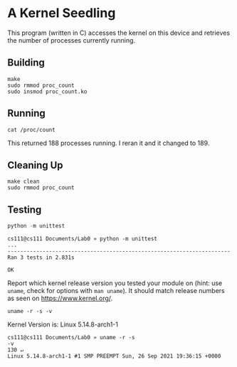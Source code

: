# A Kernel Seedling
This program (written in C) accesses the kernel on this device and retrieves the number of processes currently running. 

## Building
```shell
make
sudo rmmod proc_count
sudo insmod proc_count.ko
```

## Running
```shell
cat /proc/count
```
This returned 188 processes running.
I reran it and it changed to 189.

## Cleaning Up
```shell
make clean
sudo rmmod proc_count
```

## Testing
```python
python -m unittest
```

```shell
cs111@cs111 Documents/Lab0 » python -m unittest
...
----------------------------------------------------------------------
Ran 3 tests in 2.831s

OK
```

Report which kernel release version you tested your module on
(hint: use `uname`, check for options with `man uname`).
It should match release numbers as seen on https://www.kernel.org/.

```shell
uname -r -s -v
```
Kernel Version is:
Linux 5.14.8-arch1-1

```shell
cs111@cs111 Documents/Lab0 » uname -r -s
-v                                                                                                                      130 ↵
Linux 5.14.8-arch1-1 #1 SMP PREEMPT Sun, 26 Sep 2021 19:36:15 +0000
```